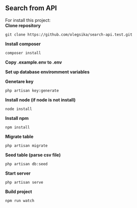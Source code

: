 ## Search from API

For install this project: <br>
**Clone repository** 

`git clone https://github.com/olegsika/search-api.test.git`

**Install composer**

`composer install`

**Copy .example.env to .env**

**Set up database enviromment variables**

**Genetare key**

`php artisan key:generate`

**Install node (if node is not install)**

`node install`

**Install npm**

`npm install`

**Migrate table**

`php artisan migrate`

**Seed table (parse csv file)**

`php artisan db:seed`

**Start server**

`php artisan serve`

**Build project**

`npm run watch`
